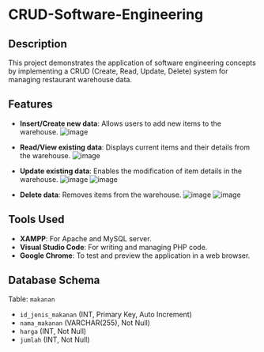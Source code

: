 # CRUD-Software-Engineering

## Description
This project demonstrates the application of software engineering concepts by implementing a CRUD (Create, Read, Update, Delete) system for managing restaurant warehouse data.

## Features
- **Insert/Create new data**: Allows users to add new items to the warehouse.
  ![image](https://github.com/user-attachments/assets/7c44dd05-997c-48a3-bb2c-f05d24e226b1)

- **Read/View existing data**: Displays current items and their details from the warehouse.
  ![image](https://github.com/user-attachments/assets/9b74628e-6819-4825-80b9-de9a8f223e71)

- **Update existing data**: Enables the modification of item details in the warehouse.
  ![image](https://github.com/user-attachments/assets/660f7c1a-7641-4239-a759-53fde799f4d8)
  ![image](https://github.com/user-attachments/assets/273c6bbc-e9f8-4003-902f-730265c12318)

- **Delete data**: Removes items from the warehouse.
  ![image](https://github.com/user-attachments/assets/5761144d-d923-4a19-91e9-a4e6b21a255e)
  ![image](https://github.com/user-attachments/assets/47afb077-7680-4587-9cb2-f5afe50d4684)

## Tools Used
- **XAMPP**: For Apache and MySQL server.
- **Visual Studio Code**: For writing and managing PHP code.
- **Google Chrome**: To test and preview the application in a web browser.

## Database Schema
Table: `makanan`
- `id_jenis_makanan` (INT, Primary Key, Auto Increment)
- `nama_makanan` (VARCHAR(255), Not Null)
- `harga` (INT, Not Null)
- `jumlah` (INT, Not Null)
